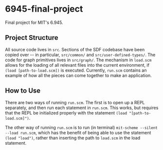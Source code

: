 # 6945-final-project
Final project for MIT's 6.945.

## Project Structure

All source code lives in `src`. Sections of the SDF codebase have been copied over -- in particular, `src/common/` and `src/user-defined-types/`. The code for graph primitives lives in `src/graph/`. The mechanism in `load.scm` allows for the loading of all relevant files into the current environment, if `(load [path-to-load.scm])` is executed. Currently, `run.scm` contains an example of how all the pieces can come together to make an application.

## How to Use

There are two ways of running `run.scm`. The first is to open up a REPL separately, and then run each statement in `run.scm`. This works, but requires that the REPL be initialized properly with the statement `(load "[path-to-load.scm]")`.

The other way of running `run.scm` is to run (in terminal) `mit-scheme --silent --load run.scm`, which has the benefit of being able to use the statement `(load "load")`, rather than inserting the path to `load.scm` in the load statement.


